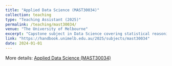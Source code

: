 ```yaml
---
title: "Applied Data Science (MAST30034)"
collection: teaching
type: "Teaching Assistant (2025)"
permalink: /teaching/mast30034/
venue: "The University of Melbourne"
excerpt: "Capstone subject in Data Science covering statistical reasoning, computing, and communication with big data."
link: "https://handbook.unimelb.edu.au/2025/subjects/mast30034"
date: 2024-01-01
---
```


More details: [Applied Data Science (MAST30034)](https://handbook.unimelb.edu.au/2025/subjects/mast30034)
